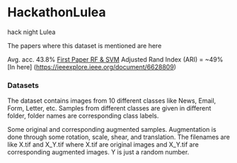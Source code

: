 # HackathonLulea
hack night Lulea


The papers where this dataset is mentioned are here 

Avg. acc. 43.8% [First Paper RF & SVM](https://www.sciencedirect.com/science/article/pii/S0167865513004224#t0005)
Adjusted Rand Index (ARI) = ~49% [In here] (https://ieeexplore.ieee.org/document/6628809)

### Datasets

The dataset contains images from 10 different classes like News, Email, Form, Letter, etc.
Samples from different classes are given in different folder, folder names are corresponding class labels.

Some original and corresponding augmented samples.
Augmentation is done through some rotation, scale, shear,  and translation.
The filenames are like X.tif and X_Y.tif where X.tif are original images and X_Y.tif are corresponding augmented images. Y is just a random number.
